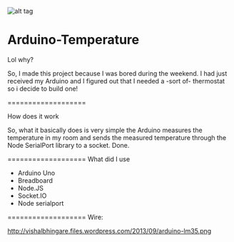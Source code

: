 ![alt tag](http://i.imgur.com/wXLgHz4.png)


Arduino-Temperature
===================

Lol why?

So, I made this project because I was bored during the weekend. I had just received my Arduino and I figured out that I needed a -sort of- thermostat so i decide to build one!

===================

How does it work

So, what it basically does is very simple the Arduino measures the temperature in my room and sends the measured temperature through the Node SerialPort library to a socket. Done.

===================
What did I use

- Arduino Uno 
- Breadboard 
- Node.JS 
- Socket.IO 
- Node serialport


===================
Wire:

http://vishalbhingare.files.wordpress.com/2013/09/arduino-lm35.png

